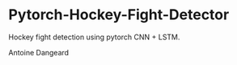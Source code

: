 # Pytorch-Hockey-Fight-Detector
 Hockey fight detection using pytorch CNN + LSTM.


 Antoine Dangeard
